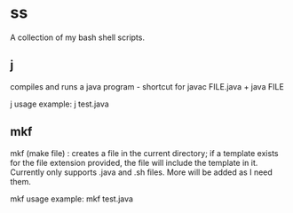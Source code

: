 # ss
A collection of my bash shell scripts.

## **j**
compiles and runs a java program - shortcut for javac FILE.java + java FILE

j usage example: j test.java


## **mkf**
mkf (make file) : creates a file in the current directory; if a template exists for the file extension provided, the file will                   include the template in it. Currently only supports .java and .sh files. More will be added as I need them.

mkf usage example: mkf test.java
